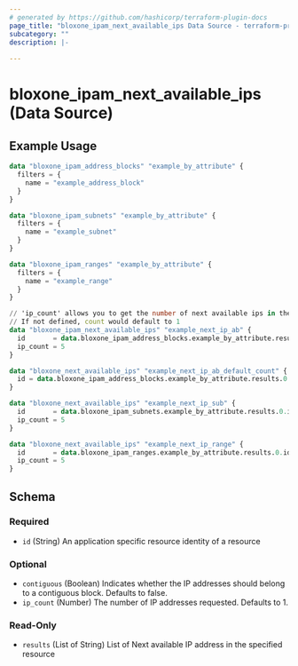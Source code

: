 ```yaml
---
# generated by https://github.com/hashicorp/terraform-plugin-docs
page_title: "bloxone_ipam_next_available_ips Data Source - terraform-provider-bloxone"
subcategory: ""
description: |-
  
---
```


# bloxone_ipam_next_available_ips (Data Source)



## Example Usage

```terraform
data "bloxone_ipam_address_blocks" "example_by_attribute" {
  filters = {
    name = "example_address_block"
  }
}

data "bloxone_ipam_subnets" "example_by_attribute" {
  filters = {
    name = "example_subnet"
  }
}

data "bloxone_ipam_ranges" "example_by_attribute" {
  filters = {
    name = "example_range"
  }
}

// 'ip_count' allows you to get the number of next available ips in the resource specified by 'id'
// If not defined, count would default to 1
data "bloxone_ipam_next_available_ips" "example_next_ip_ab" {
  id       = data.bloxone_ipam_address_blocks.example_by_attribute.results.0.id
  ip_count = 5
}

data "bloxone_next_available_ips" "example_next_ip_ab_default_count" {
  id = data.bloxone_ipam_address_blocks.example_by_attribute.results.0.id
}

data "bloxone_next_available_ips" "example_next_ip_sub" {
  id       = data.bloxone_ipam_subnets.example_by_attribute.results.0.id
  ip_count = 5
}

data "bloxone_next_available_ips" "example_next_ip_range" {
  id       = data.bloxone_ipam_ranges.example_by_attribute.results.0.id
  ip_count = 5
}
```

<!-- schema generated by tfplugindocs -->
## Schema

### Required

- `id` (String) An application specific resource identity of a resource

### Optional

- `contiguous` (Boolean) Indicates whether the IP addresses should belong to a contiguous block. Defaults to false.
- `ip_count` (Number) The number of IP addresses requested. Defaults to 1.

### Read-Only

- `results` (List of String) List of Next available IP address in the specified resource
